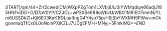 $START$j/qm/44+Zrt2cwedlCMjWXpPZgT4m1LXVbj6/iJ0iYWMqdqw66adjJf85HNFvtDO+D/D7pV0YP/CZJOL+wP3XSe9R8oWbvU/WBG1MRlEOTmmN/YLm8USSDkZl+Kjl6E03KeK1fDLoaRngG4Y4yo75p/H9jSbYWXMH9PWw+mOkgowmaqTfCx0L0oNoinPXiKZLJ7UDgEFMH+MNyj+5FmkWQ==$END$